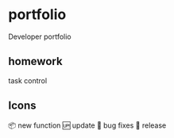 # portfolio
Developer portfolio

## homework

task control

## Icons
:package: new function
:up: update
:bug: bug fixes
:green_heart: release
